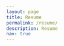```yaml
---
layout: page
title: Resume
permalink: /resume/
description: Resume
nav: true
---
```


<object data="/assets/pdf/Mushfekur_Rahman_Resume.pdf" type="application/pdf" width="100%" height="800px">
</object>
